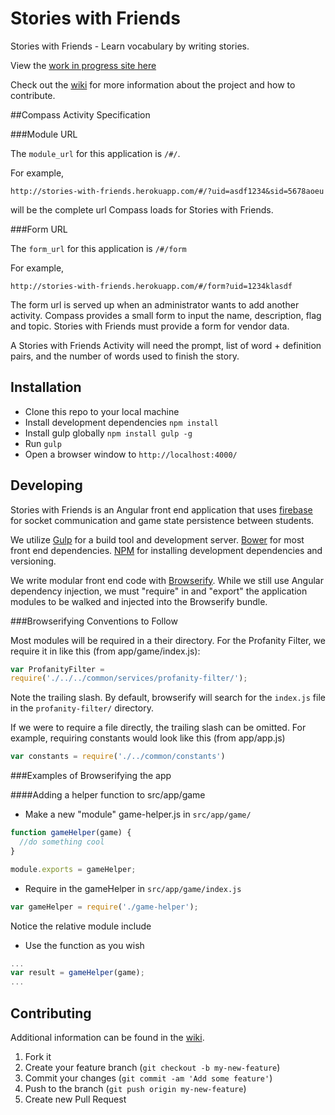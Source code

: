 # Stories with Friends

Stories with Friends - Learn vocabulary by writing stories.

View the [work in progress site
here](https://storieswithfriends.firebaseapp.com/#/)

Check out the [wiki](https://github.com/empirical-org/Stories-With-Friends/wiki) for more information about the project and how to contribute.

##Compass Activity Specification

###Module URL

The `module_url` for this application is `/#/`.

For example,

```
http://stories-with-friends.herokuapp.com/#/?uid=asdf1234&sid=5678aoeu
```

will be the complete url Compass loads for Stories with Friends.

###Form URL

The `form_url` for this application is `/#/form`

For example,

```
http://stories-with-friends.herokuapp.com/#/form?uid=1234klasdf
```

The form url is served up when an administrator wants to add another
activity. Compass provides a small form to input the name, description,
flag and topic. Stories with Friends must provide a form for vendor
data.

A Stories with Friends Activity will need the prompt, list of word +
definition pairs, and the number of words used to finish the story.

## Installation

* Clone this repo to your local machine
* Install development dependencies `npm install`
* Install gulp globally `npm install gulp -g`
* Run `gulp`
* Open a browser window to `http://localhost:4000/`

## Developing

Stories with Friends is an Angular front end application that uses
[firebase](https://www.firebase.com/) for socket communication and game
state persistence between students.

We utilize [Gulp](http://gulpjs.com/) for a build tool and development server. [Bower](http://bower.io/)
for most front end dependencies. [NPM](http://www.npmjs.org) for
installing development dependencies and versioning.

We write modular front end code with [Browserify](http://browserify.org/). While we still use
Angular dependency injection, we must "require" in and "export" the
application modules to be walked and injected into the Browserify
bundle.

###Browserifying Conventions to Follow

Most modules will be required in a their directory. For the Profanity
Filter, we require it in like this (from app/game/index.js):

```js
var ProfanityFilter =
require('./../../common/services/profanity-filter/');
```

Note the trailing slash. By default, browserify will search for the
`index.js` file in the `profanity-filter/` directory.

If we were to require a file directly, the trailing slash can be
omitted. For example, requiring constants would look like this (from app/app.js)

```js
var constants = require('./../common/constants')
```

###Examples of Browserifying the app

####Adding a helper function to src/app/game

* Make a new "module" game-helper.js in `src/app/game/`
```js
function gameHelper(game) {
  //do something cool
}

module.exports = gameHelper;
```
* Require in the gameHelper in `src/app/game/index.js`

```js
var gameHelper = require('./game-helper');
```
Notice the relative module include

* Use the function as you wish

```js
...
var result = gameHelper(game);
...
```

## Contributing

Additional information can be found in the [wiki](https://github.com/empirical-org/Stories-With-Friends/wiki/contributing).

1. Fork it
2. Create your feature branch (`git checkout -b my-new-feature`)
3. Commit your changes (`git commit -am 'Add some feature'`)
4. Push to the branch (`git push origin my-new-feature`)
5. Create new Pull Request
